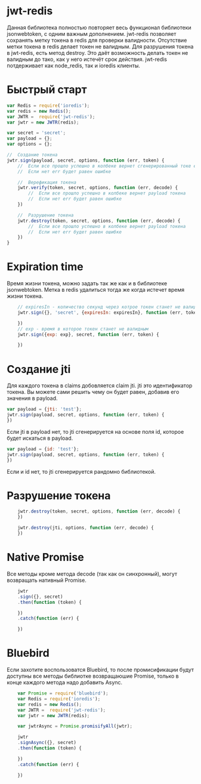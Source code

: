 # jwt-redis

Данная библиотека полностью повторяет весь функционал библиотеки jsonwebtoken, с одним важным дополнением.
jwt-redis позволяет сохранять метку токена в redis для проверки валидности.
Отсутствие метки токена в redis делает токен не валидным. Для разрушения токена в jwt-redis, есть метод destroy.
Это даёт возможность делать токен не валидным до тако, как у него истечёт срок действия.
jwt-redis потдерживает как node_redis, так и ioredis клиенты.

# Быстрый старт

```javascript
var Redis = require('ioredis');
var redis = new Redis();
var JWTR =  require('jwt-redis');
var jwtr = new JWTR(redis);

var secret = 'secret';
var payload = {};
var options = {};

//  Создание токена
jwtr.sign(payload, secret, options, function (err, token) {
    //  Если все прошло успешно в колбеке вернет сгенерированный токе err будет равен null
    //  Если нет err будет равен ошибке

    //  Верефикация токена
    jwtr.verify(token, secret, options, function (err, decode) {
        //  Если все прошло успешно в колбеке вернет payload токена
        //  Если нет err будет равен ошибке
    })

    //  Разрушение токена
    jwtr.destroy(token, secret, options, function (err, decode) {
        //  Если все прошло успешно в колбеке вернет payload токена
        //  Если нет err будет равен ошибке
    })
}
```

# Expiration time

Время жизни токена, можно задать так же как и в библиотеке jsonwebtoken.
Метка в redis удалиться тогда же когда истечет время жизни токена.

```javascript
    // expiresIn - количество секунд через котрое токен станет не валидным
    jwtr.sign({}, 'secret', {expiresIn: expiresIn}, function (err, token) {

    })
    // exp - время в которое токен станет не валидным
    jwtr.sign({exp: exp}, secret, function (err, token) {

    })
```

# Создание jti

Для каждого токена в claims добовляется claim jti. jti это идентификатор токена.
Вы можете сами решить чему он будет равен, добавив его значения в payload.

```javascript
var payload = {jti: 'test'};
jwtr.sign(payload, secret, options, function (err, token) {
})
```

Если jti в payload нет, то jti сгенерируется на основе поля id, которое будет искаться в payload.

```javascript
var payload = {id: 'test'};
jwtr.sign(payload, secret, options, function (err, token) {
})
```

Если и id нет, то jti сгенерируется рандомно библиотекой.

# Разрушение токена


```javascript
    jwtr.destroy(token, secret, options, function (err, decode) {
    })

    jwtr.destroy(jti, options, function (err, decode) {
    })
```

# Native Promise

Все методы кроме метода decode (так как он синхронный), могут возвращать нативный Promise.

```javascript
    jwtr
    .sign({}, secret)
    .then(function (token) {

    })
    .catch(function (err) {

    })
```

# Bluebird

Если захотите воспользоватся Bluebird, то после промисификации будут доступны все методы библиотке возвращаюшие Promise,
только в конце каждого метода надо добавить Async.

```javascript
    var Promise = require('bluebird');
    var Redis = require('ioredis');
    var redis = new Redis();
    var JWTR =  require('jwt-redis');
    var jwtr = new JWTR(redis);

    var jwtrAsync = Promise.promisifyAll(jwtr);

    jwtr
    .signAsync({}, secret)
    .then(function (token) {

    })
    .catch(function (err) {

    })
```
